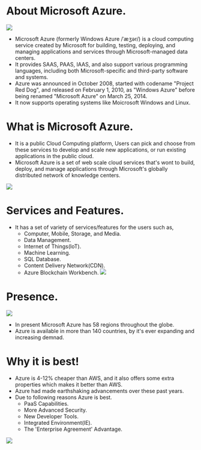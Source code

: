 # About Microsoft Azure.
![](https://ktconnections.com/images/easyblog_articles/658/microsoft-azure-500x500.png)
- Microsoft Azure (formerly Windows Azure /ˈæʒər/) is a cloud computing service created by Microsoft for building, testing, deploying, and managing applications and services through Microsoft-managed data centers.
- It provides SAAS, PAAS, IAAS, and also support various programming languages, including both Microsoft-specific and third-party software and systems.
- Azure was announced in October 2008, started with codename "Project Red Dog", and released on February 1, 2010, as "Windows Azure" before being renamed "Microsoft Azure" on March 25, 2014.
- It now supports operating systems like Moicrosoft Windows and Linux.

# What is Microsoft Azure.
- It is a public Cloud Computing platform, Users can pick and choose from these services to develop and scale new applications, or run existing applications in the public cloud.
- Microsoft Azure is a set of web scale cloud services that's wont to build, deploy, and manage applications through Microsoft's globally distributed network of knowledge centers.

![](https://www.saviantconsulting.com/images/blog/10-reasons-why-choose-azure-for-your-enterprise.png)

# Services and Features.
- It has a set of variety of services/features for the users such as,
  - Computer, Mobile, Storage, and Media.
  - Data Management.
  - Internet of Things(IoT).
  - Machine Learning.
  - SQL Database.
  - Content Delivery Network(CDN).
  - Azure Blockchain Workbench.
  ![](https://miro.medium.com/max/2562/1*R_Hb_aAkXZQeOgwc8r52gQ.png)
# Presence. 
![](https://cdn2.hubspot.net/hubfs/2540444/Images/Blog%20Images/Azure%20Region.png)
- In present Microsoft Azure has 58 regions throughout the globe. 
- Azure is available in more than 140 countries, by it's ever expanding and increasing demnad.
  
# Why it is best!
- Azure is 4-12% cheaper than AWS, and it also offers some extra properties which makes it better than AWS.
- Azure had made earthshaking advancements over these past years.
- Due to following reasons Azure is best.
  - PaaS Capabilities.
  - More  Advanced Security.
  - New Developer Tools.
  - Integrated Environment(IE).
  - The 'Enterprise Agreement' Advantage.
  
![](https://qph.fs.quoracdn.net/main-qimg-5c0e71bb1546ee7ba0d647fa91fb862e)    
